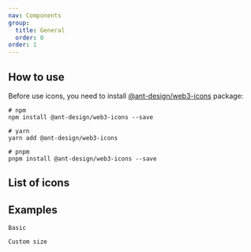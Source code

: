 ```yaml
---
nav: Components
group:
  title: General
  order: 0
order: 1
---
```


## How to use

Before use icons, you need to install [@ant-design/web3-icons](https://www.npmjs.com/package/@ant-design/web3-icons) package:

```shell
# npm
npm install @ant-design/web3-icons --save

# yarn
yarn add @ant-design/web3-icons

# pnpm
pnpm install @ant-design/web3-icons --save
```

## List of icons

<IconSearch></IconSearch>

## Examples

<code src="./demos/basic.tsx">Basic</code>

<code src="./demos/size.tsx">Custom size</code>
